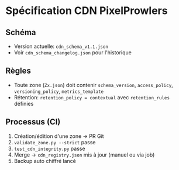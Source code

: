 # Spécification CDN PixelProwlers

## Schéma
- Version actuelle: `cdn_schema_v1.1.json`
- Voir `cdn_schema_changelog.json` pour l'historique

## Règles
- Toute zone (`Zx.json`) doit contenir `schema_version`, `access_policy`, `versioning_policy`, `metrics_template`
- Rétention: `retention_policy = contextual` avec `retention_rules` définies

## Processus (CI)
1. Création/édition d'une zone → PR Git
2. `validate_zone.py --strict` passe
3. `test_cdn_integrity.py` passe
4. Merge → `cdn_registry.json` mis à jour (manuel ou via job)
5. Backup auto chiffré lancé
